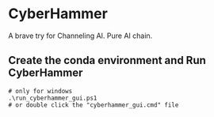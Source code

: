 # CyberHammer
A brave try for Channeling AI. Pure AI chain. 
## Create the conda environment and Run CyberHammer

```shell
# only for windows
.\run_cyberhammer_gui.ps1
# or double click the "cyberhammer_gui.cmd" file
```
